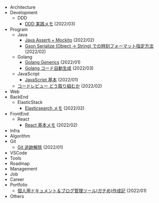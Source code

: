 - Architecture
- Development
  - DDD
    - [DDD 実践メモ](https://symthy.hatenablog.com/entry/2022/02/20/230658) (2022/03)
- Program
  - Java
    - [Java Assertj + Mockito](https://symthy.hatenablog.com/entry/2022/01/29/233929) (2022/02)
    - [Gson Serialize (Object -> String) での時刻フォーマット指定方法](https://symthy.hatenablog.com/entry/2022/02/01/211144) (2022/02)
  - Golang
    - [Golang Generics](https://symthy.hatenablog.com/entry/2022/01/23/193352) (2022/01)
    - [Golang コード自動生成](https://symthy.hatenablog.com/entry/2022/03/01/235231) (2022/03)
  - JavaScript
    - [JavaScript 基本](https://symthy.hatenablog.com/entry/2022/01/23/193618) (2022/01)
  - [コードレビュー どう取り組むか](https://symthy.hatenablog.com/entry/2022/02/03/100011) (2022/02)
- Web
- BackEnd
  - ElasticStack
    - [Elasticsearch メモ](https://symthy.hatenablog.com/entry/2022/02/28/213158) (2022/02)
- FrontEnd
  - React
    - [React 基本メモ](https://symthy.hatenablog.com/entry/2022/02/23/232831) (2022/02)
- Infra
- Algorithm
- Git
  - [Git 追跡解除](https://symthy.hatenablog.com/entry/2022/01/23/194009) (2022/01)
- VSCode
- Tools
- Roadmap
- Management
- Job
- Career
- Portfolio
  - [個人用ドキュメント＆ブログ管理ツール(ガチめ)作成記](https://symthy.hatenablog.com/entry/2022/01/23/192229) (2022/01)
- Others